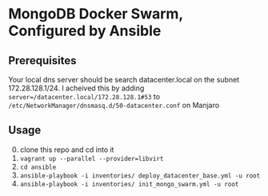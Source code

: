 # MongoDB Docker Swarm, Configured by Ansible
## Prerequisites

Your local dns server should be search datacenter.local on the subnet 172.28.128.1/24. I acheived this by adding `server=/datacenter.local/172.28.128.1#53` to `/etc/NetworkManager/dnsmasq.d/50-datacenter.conf` on Manjaro

## Usage

0. clone this repo and cd into it
1. `vagrant up --parallel --provider=libvirt`
1. `cd ansible`
1. `ansible-playbook -i inventories/ deploy_datacenter_base.yml -u root`
1. `ansible-playbook -i inventories/ init_mongo_swarm.yml -u root`